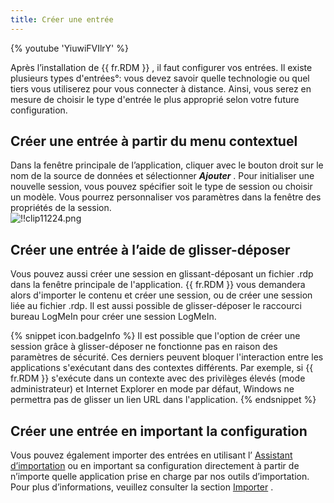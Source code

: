```yaml
---
title: Créer une entrée
---
```

{% youtube 'YiuwiFVIlrY' %}  

Après l’installation de {{ fr.RDM }} , il faut configurer vos entrées. Il existe plusieurs types d'entrées°: vous devez savoir quelle technologie ou quel tiers vous utiliserez pour vous connecter à distance. Ainsi, vous serez en mesure de choisir le type d'entrée le plus approprié selon votre future configuration. 

## Créer une entrée à partir du menu contextuel 

Dans la fenêtre principale de l’application, cliquer avec le bouton droit sur le nom de la source de données et sélectionner ***Ajouter*** . Pour initialiser une nouvelle session, vous pouvez spécifier soit le type de session ou choisir un modèle. Vous pourrez personnaliser vos paramètres dans la fenêtre des propriétés de la session.  
![!!clip11224.png](https://webdevolutions.azureedge.net/docs/fr/rdm/windows/clip11224.png) 

## Créer une entrée à l’aide de glisser-déposer 

Vous pouvez aussi créer une session en glissant-déposant un fichier .rdp dans la fenêtre principale de l'application. {{ fr.RDM }} vous demandera alors d'importer le contenu et créer une session, ou de créer une session liée au fichier .rdp. Il est aussi possible de glisser-déposer le raccourci bureau LogMeIn pour créer une session LogMeIn.  

{% snippet icon.badgeInfo %} 
Il est possible que l'option de créer une session grâce à glisser-déposer ne fonctionne pas en raison des paramètres de sécurité. Ces derniers peuvent bloquer l'interaction entre les applications s'exécutant dans des contextes différents. Par exemple, si {{ fr.RDM }} s'exécute dans un contexte avec des privilèges élevés (mode administrateur) et Internet Explorer en mode par défaut, Windows ne permettra pas de glisser un lien URL dans l'application. 
{% endsnippet %}
 
## Créer une entrée en important la configuration 

Vous pouvez également importer des entrées en utilisant l’ [Assistant d’importation](/fr/rdm/windows/commands/file/import/computer-wizard/) ou en important sa configuration directement à partir de n’importe quelle application prise en charge par nos outils d’importation. Pour plus d’informations, veuillez consulter la section [Importer](/fr/rdm/windows/commands/file/import/sessions/) . 
